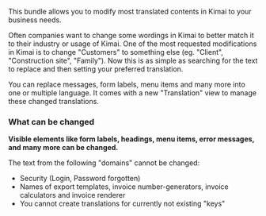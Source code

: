 
This bundle allows you to modify most translated contents in Kimai to your business needs.

Often companies want to change some wordings in Kimai to better match it to their industry or usage of Kimai.
One of the most requested modifications in Kimai is to change "Customers" to something else (eg. "Client", "Construction site", "Family").
Now this is as simple as searching for the text to replace and then setting your preferred translation.

You can replace messages, form labels, menu items and many more into one or multiple language.
It comes with a new "Translation" view to manage these changed translations.

### What can be changed

**Visible elements like form labels, headings, menu items, error messages, and many more can be changed.**

The text from the following "domains" cannot be changed:

- Security (Login, Password forgotten)
- Names of export templates, invoice number-generators, invoice calculators and invoice renderer 
- You cannot create translations for currently not existing "keys"
 
